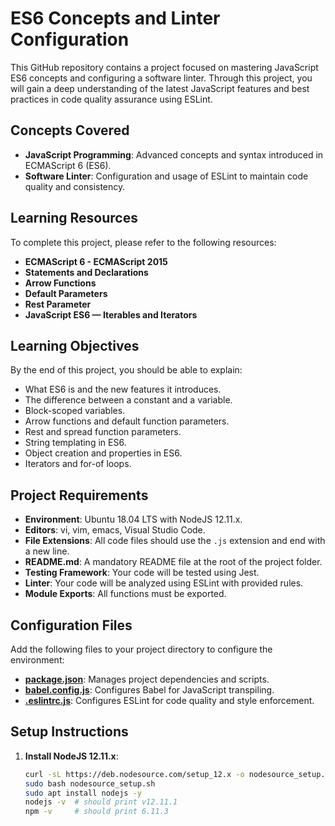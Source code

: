 # ES6 Concepts and Linter Configuration

This GitHub repository contains a project focused on mastering JavaScript ES6 concepts and configuring a software linter. Through this project, you will gain a deep understanding of the latest JavaScript features and best practices in code quality assurance using ESLint.

## Concepts Covered

- **JavaScript Programming**: Advanced concepts and syntax introduced in ECMAScript 6 (ES6).
- **Software Linter**: Configuration and usage of ESLint to maintain code quality and consistency.

## Learning Resources

To complete this project, please refer to the following resources:

- **ECMAScript 6 - ECMAScript 2015**
- **Statements and Declarations**
- **Arrow Functions**
- **Default Parameters**
- **Rest Parameter**
- **JavaScript ES6 — Iterables and Iterators**

## Learning Objectives

By the end of this project, you should be able to explain:

- What ES6 is and the new features it introduces.
- The difference between a constant and a variable.
- Block-scoped variables.
- Arrow functions and default function parameters.
- Rest and spread function parameters.
- String templating in ES6.
- Object creation and properties in ES6.
- Iterators and for-of loops.

## Project Requirements

- **Environment**: Ubuntu 18.04 LTS with NodeJS 12.11.x.
- **Editors**: vi, vim, emacs, Visual Studio Code.
- **File Extensions**: All code files should use the `.js` extension and end with a new line.
- **README.md**: A mandatory README file at the root of the project folder.
- **Testing Framework**: Your code will be tested using Jest.
- **Linter**: Your code will be analyzed using ESLint with provided rules.
- **Module Exports**: All functions must be exported.

## Configuration Files

Add the following files to your project directory to configure the environment:

- **[package.json](./package.json)**: Manages project dependencies and scripts.
- **[babel.config.js](./babel.config.js)**: Configures Babel for JavaScript transpiling.
- **[.eslintrc.js](./.eslintrc.js)**: Configures ESLint for code quality and style enforcement.

## Setup Instructions

1. **Install NodeJS 12.11.x**:
   ```sh
   curl -sL https://deb.nodesource.com/setup_12.x -o nodesource_setup.sh
   sudo bash nodesource_setup.sh
   sudo apt install nodejs -y
   nodejs -v  # should print v12.11.1
   npm -v     # should print 6.11.3
